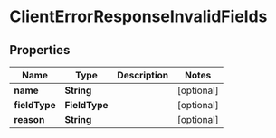 

# ClientErrorResponseInvalidFields


## Properties

| Name | Type | Description | Notes |
|------------ | ------------- | ------------- | -------------|
|**name** | **String** |  |  [optional] |
|**fieldType** | **FieldType** |  |  [optional] |
|**reason** | **String** |  |  [optional] |



